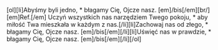 [ol][li]Abyśmy byli jedno, * błagamy Cię, Ojcze nasz. [em]/bis[/em][br/][em]Ref.[/em] Uczyń wszystkich nas narzędziem Twego pokoju, * aby miłość Twa mieszkała w każdym z nas.[/li][li]Zachowaj nas od złego, * błagamy Cię, Ojcze nasz. [em]/bis[/em][/li][li]Uświęć nas w prawdzie, * błagamy Cię, Ojcze nasz. [em]/bis[/em][/li][/ol]